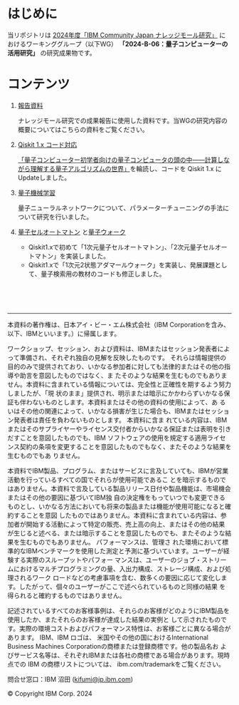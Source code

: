 # はじめに
当リポジトリは [2024年度「IBM Community Japan ナレッジモール研究」](https://www.ibm.com/ibm/jp/ja/ibmcommunityjapan-wg-theme.html)
におけるワーキンググループ（以下WG） **「2024-B-06：量子コンピューターの活用研究」** の研究成果物です。

# コンテンツ
1. [報告資料](https://github.com/wg-quantum/2024-b-06/blob/main/2024-B-06%20%E9%87%8F%E5%AD%90%E3%82%B3%E3%83%B3%E3%83%92%E3%82%9A%E3%83%A5%E3%83%BC%E3%82%BF%E3%81%AE%E6%B4%BB%E7%94%A8%E7%A0%94%E7%A9%B6.pdf) 
    
    ナレッジモール研究での成果報告に使用した資料です。当WGの研究内容の概要についてはこちらの資料をご覧ください。
  
2. [Qiskit 1.x コード対応](https://github.com/wg-quantum/2024-b-06/tree/main/Qiskit_1_0/toc.md)

    [「量子コンピューター初学者向けの量子コンピュータの頭の中――計算しながら理解する量子アルゴリズムの世界」](https://gihyo.jp/book/2023/978-4-297-13511-9)を輪読し、コードを Qiskit 1.x にUpdateしました。
    
3. [量子機械学習](./QML/toc.md)
    
    量子ニューラルネットワークについて、パラメーターチューニングの手法について研究を行いました。
    
4. [量子セルオートマトン](https://github.com/wg-quantum/2024-b-06/tree/main/QCA/toc.md) と[量子ウォーク](https://github.com/wg-quantum/2024-b-06/tree/main/QW/toc.md)

     - Qiskit1.xで初めて「1次元量子セルオートマトン」、「2次元量子セルオートマトン」を実装しました。
     - Qiskit1.xで「1次元2状態アダマールウォーク」を実装し、発展課題として、量子検索用の教材のコードも修正しました。
     

    
<br><br><br>
***
本資料の著作権は、⽇本アイ・ビー・エム株式会社（IBM Corporationを含み、以下、IBMといいます。）に帰属します。


ワークショップ、セッション、および資料は、IBMまたはセッション発表者によって準備され、それぞれ独⾃の⾒解を反映したものです。
それらは情報提供の⽬的のみで提供されており、いかなる参加者に対しても法律的またはその他の指導や助⾔を意図したものではなく、ま
たそのような結果を⽣むものでもありません。本資料に含まれている情報については、完全性と正確性を期するよう努⼒しましたが、「現
状のまま」提供され、明⽰または暗⽰にかかわらずいかなる保証も伴わないものとします。本資料またはその他の資料の使⽤によって、あ
るいはその他の関連によって、いかなる損害が⽣じた場合も、IBMまたはセッション発表者は責任を負わないものとします。 本資料に含ま
れている内容は、IBMまたはそのサプライヤーやライセンス交付者からいかなる保証または表明を引きだすことを意図したものでも、IBM
ソフトウェアの使⽤を規定する適⽤ライセンス契約の条項を変更することを意図したものでもなく、またそのような結果を⽣むものでもあ
りません。

本資料でIBM製品、プログラム、またはサービスに⾔及していても、IBMが営業活動を⾏っているすべての国でそれらが使⽤可能であるこ
とを暗⽰するものではありません。本資料で⾔及している製品リリース⽇付や製品機能は、市場機会またはその他の要因に基づいてIBM独
⾃の決定権をもっていつでも変更できるものとし、いかなる⽅法においても将来の製品または機能が使⽤可能になると確約することを意図
したものではありません。本資料に含まれている内容は、参加者が開始する活動によって特定の販売、売上⾼の向上、またはその他の結果
が⽣じると述べる、または暗⽰することを意図したものでも、またそのような結果を⽣むものでもありません。 パフォーマンスは、管理さ
れた環境において標準的なIBMベンチマークを使⽤した測定と予測に基づいています。ユーザーが経験する実際のスループットやパフォー
マンスは、ユーザーのジョブ・ストリームにおけるマルチプログラミングの量、⼊出⼒構成、ストレージ構成、および処理されるワーク
ロードなどの考慮事項を含む、数多くの要因に応じて変化します。したがって、個々のユーザーがここで述べられているものと同様の結果
を得られると確約するものではありません。

記述されているすべてのお客様事例は、それらのお客様がどのようにIBM製品を使⽤したか、またそれらのお客様が達成した結果の実例と
して⽰されたものです。実際の環境コストおよびパフォーマンス特性は、お客様ごとに異なる場合があります。
IBM、IBM ロゴは、 ⽶国やその他の国におけるInternational Business Machines Corporationの商標または登録商標です。他の製品名お
よびサービス名等は、それぞれIBMまたは各社の商標である場合があります。現時点での IBM の商標リストについては、
ibm.com/trademarkをご覧ください。


問合せ窓口：IBM 沼田 (kifumi@jp.ibm.com) 

© Copyright IBM Corp. 2024

